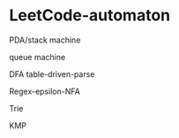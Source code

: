 # LeetCode-automaton

PDA/stack machine

queue machine

DFA table-driven-parse

Regex-epsilon-NFA

Trie

KMP

